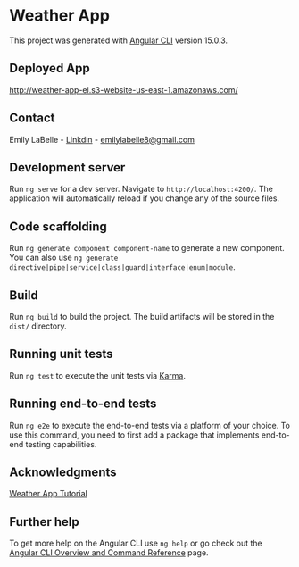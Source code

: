 # Weather App

This project was generated with [Angular CLI](https://github.com/angular/angular-cli) version 15.0.3.

## Deployed App

http://weather-app-el.s3-website-us-east-1.amazonaws.com/

## Contact

Emily LaBelle - [Linkdin](https://www.linkedin.com/in/emilylabelledev/) - emilylabelle8@gmail.com

## Development server

Run `ng serve` for a dev server. Navigate to `http://localhost:4200/`. The application will automatically reload if you change any of the source files.

## Code scaffolding

Run `ng generate component component-name` to generate a new component. You can also use `ng generate directive|pipe|service|class|guard|interface|enum|module`.

## Build

Run `ng build` to build the project. The build artifacts will be stored in the `dist/` directory.

## Running unit tests

Run `ng test` to execute the unit tests via [Karma](https://karma-runner.github.io).

## Running end-to-end tests

Run `ng e2e` to execute the end-to-end tests via a platform of your choice. To use this command, you need to first add a package that implements end-to-end testing capabilities.

## Acknowledgments
[Weather App Tutorial](https://www.youtube.com/watch?v=psZXU8PTAS8)

## Further help

To get more help on the Angular CLI use `ng help` or go check out the [Angular CLI Overview and Command Reference](https://angular.io/cli) page.
